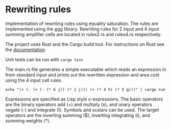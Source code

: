 # Rewriting rules

Implementation of rewriting rules using equality saturation. The rules are implemented using the [egg](https://docs.rs/egg/latest/egg/index.html) library. Rewriting rules for 2 input and 4 input summing amplifier cells are located in rules2.rs and rules4.rs respectively.

The project uses Rust and the Cargo build tool. For instructions on Rust see the [documentation](https://www.rust-lang.org/learn/get-started)

Unit tests can be run with `cargo test`

The main.rs file generates a simple executable which reads an expression in from standard input and prints out the rewritten expression and area cost using the 4 input cell rules.

```
echo "(+ (- (+ (- (* 6 j)) (* 1 j))) (+ (* 4 h) (* 5 g)))" | cargo run
```

Expressions are specified as Lisp style s-expressions. The basic operators are the binary operators add (+) and multiply (x), and unary operators negate (-) and integrate (I). Symbols and scalars can be used. The target operators are the inverting summing ($), inverting integrating (i), and summing weights (*).
